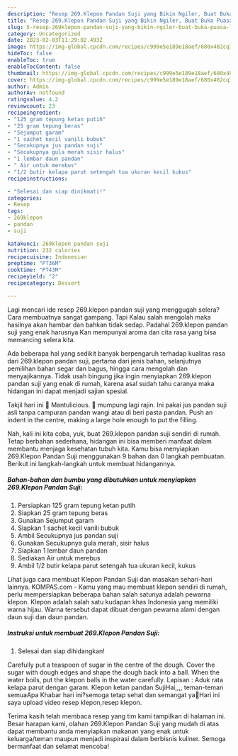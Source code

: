 ```yaml
---
description: "Resep 269.Klepon Pandan Suji yang Bikin Ngiler, Buat Buka Puasa Lezat Sekali"
title: "Resep 269.Klepon Pandan Suji yang Bikin Ngiler, Buat Buka Puasa Lezat Sekali"
slug: 5-resep-269klepon-pandan-suji-yang-bikin-ngiler-buat-buka-puasa-lezat-sekali
category: Uncategorized
date: 2023-02-03T11:29:02.493Z
image: https://img-global.cpcdn.com/recipes/c999e5e189e18aef/680x482cq70/269klepon-pandan-suji-foto-resep-utama.jpg
hideToc: false
enableToc: true
enableTocContent: false
thumbnail: https://img-global.cpcdn.com/recipes/c999e5e189e18aef/680x482cq70/269klepon-pandan-suji-foto-resep-utama.jpg
cover: https://img-global.cpcdn.com/recipes/c999e5e189e18aef/680x482cq70/269klepon-pandan-suji-foto-resep-utama.jpg
author: Admin
authorAv: notfound
ratingvalue: 4.2
reviewcount: 23
recipeingredient:
- "125 gram tepung ketan putih"
- "25 gram tepung beras"
- "Sejumput garam"
- "1 sachet kecil vanili bubuk"
- "Secukupnya jus pandan suji"
- "Secukupnya gula merah sisir halus"
- "1 lembar daun pandan"
- " Air untuk merebus"
- "1/2 butir kelapa parut setengah tua ukuran kecil kukus"
recipeinstructions:

- "Selesai dan siap dinikmati!"
categories:
- Resep
tags:
- 269klepon
- pandan
- suji

katakunci: 269klepon pandan suji 
nutrition: 232 calories
recipecuisine: Indonesian
preptime: "PT36M"
cooktime: "PT43M"
recipeyield: "2"
recipecategory: Dessert

---
```



Lagi mencari ide resep 269.klepon pandan suji yang menggugah selera? Cara membuatnya sangat gampang. Tapi Kalau salah mengolah maka hasilnya akan hambar dan bahkan tidak sedap. Padahal 269.klepon pandan suji yang enak harusnya Kan mempunyai aroma dan cita rasa yang bisa memancing selera kita.


Ada beberapa hal yang sedikit banyak berpengaruh terhadap kualitas rasa dari 269.klepon pandan suji, pertama dari jenis bahan, selanjutnya pemilihan bahan segar dan bagus, hingga cara mengolah dan menyajikannya. Tidak usah bingung jika ingin menyiapkan 269.klepon pandan suji yang enak di rumah, karena asal sudah tahu caranya maka hidangan ini dapat menjadi sajian spesial.

Takjil hari ini 🤭 Mantulicious. 🤪 mumpung lagi rajin. Ini pakai jus pandan suji asli tanpa campuran pandan wangi atau di beri pasta pandan. Push an indent in the centre, making a large hole enough to put the filling.


Nah, kali ini kita coba, yuk, buat 269.klepon pandan suji sendiri di rumah. Tetap berbahan sederhana, hidangan ini bisa memberi manfaat dalam membantu menjaga kesehatan tubuh kita. Kamu bisa menyiapkan 269.Klepon Pandan Suji menggunakan 9 bahan dan 0 langkah pembuatan. Berikut ini langkah-langkah untuk membuat hidangannya.

<!--inarticleads1-->

##### Bahan-bahan dan bumbu yang dibutuhkan untuk menyiapkan 269.Klepon Pandan Suji:

1. Persiapkan 125 gram tepung ketan putih
1. Siapkan 25 gram tepung beras
1. Gunakan Sejumput garam
1. Siapkan 1 sachet kecil vanili bubuk
1. Ambil Secukupnya jus pandan suji
1. Gunakan Secukupnya gula merah, sisir halus
1. Siapkan 1 lembar daun pandan
1. Sediakan  Air untuk merebus
1. Ambil 1/2 butir kelapa parut setengah tua ukuran kecil, kukus


Lihat juga cara membuat Klepon Pandan Suji dan masakan sehari-hari lainnya. KOMPAS.com - Kamu yang mau membuat klepon sendiri di rumah, perlu mempersiapkan beberapa bahan salah satunya adalah pewarna klepon. Klepon adalah salah satu kudapan khas Indonesia yang memiliki warna hijau. Warna tersebut dapat dibuat dengan pewarna alami dengan daun suji dan daun pandan. 

<!--inarticleads2-->

##### Instruksi untuk membuat 269.Klepon Pandan Suji:


1. Selesai dan siap dihidangkan!

Carefully put a teaspoon of sugar in the centre of the dough. Cover the sugar with dough edges and shape the dough back into a ball. When the water boils, put the klepon balls in the water carefully. Lapisan : Aduk rata kelapa parut dengan garam. Klepon ketan pandan SujiHai,,,, teman-teman semuaApa Khabar hari ini?semoga tetap sehat dan semangat ya🤗Hari ini saya upload video resep klepon,resep klepon. 

Terima kasih telah membaca resep yang tim kami tampilkan di halaman ini. Besar harapan kami, olahan 269.Klepon Pandan Suji yang mudah di atas dapat membantu anda menyiapkan makanan yang enak untuk keluarga/teman maupun menjadi inspirasi dalam berbisnis kuliner. Semoga bermanfaat dan selamat mencoba!
